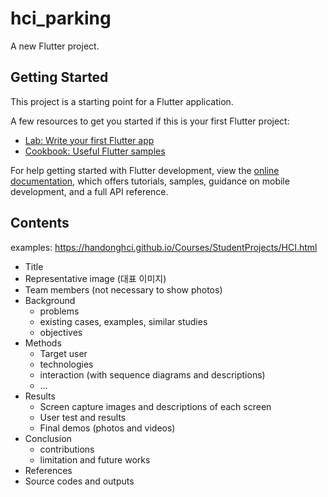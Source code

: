 # hci_parking

A new Flutter project.

## Getting Started

This project is a starting point for a Flutter application.

A few resources to get you started if this is your first Flutter project:

- [Lab: Write your first Flutter app](https://docs.flutter.dev/get-started/codelab)
- [Cookbook: Useful Flutter samples](https://docs.flutter.dev/cookbook)

For help getting started with Flutter development, view the
[online documentation](https://docs.flutter.dev/), which offers tutorials,
samples, guidance on mobile development, and a full API reference.

## Contents
examples: https://handonghci.github.io/Courses/StudentProjects/HCI.html
- Title
- Representative image (대표 이미지)
- Team members (not necessary to show photos)
- Background
    - problems
    - existing cases, examples, similar studies
    - objectives
- Methods
    - Target user
    - technologies
    - interaction (with sequence diagrams and descriptions)
    - …
- Results
    - Screen capture images and descriptions of each screen
    - User test and results
    - Final demos (photos and videos)
- Conclusion
    - contributions
    - limitation and future works
- References
- Source codes and outputs

